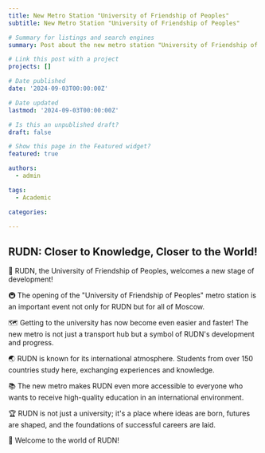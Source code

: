 ```yaml
---
title: New Metro Station "University of Friendship of Peoples"
subtitle: New Metro Station "University of Friendship of Peoples"

# Summary for listings and search engines
summary: Post about the new metro station "University of Friendship of Peoples"

# Link this post with a project
projects: []

# Date published
date: '2024-09-03T00:00:00Z'

# Date updated
lastmod: '2024-09-03T00:00:00Z'

# Is this an unpublished draft?
draft: false

# Show this page in the Featured widget?
featured: true

authors:
  - admin

tags:
  - Academic

categories:
  
---
```


## RUDN: Closer to Knowledge, Closer to the World!

🎉 RUDN, the University of Friendship of Peoples, welcomes a new stage of development!

🚇 The opening of the "University of Friendship of Peoples" metro station is an important event not only for RUDN but for all of Moscow.

🗺️ Getting to the university has now become even easier and faster! The new metro is not just a transport hub but a symbol of RUDN's development and progress.

🌏 RUDN is known for its international atmosphere. Students from over 150 countries study here, exchanging experiences and knowledge.

📚 The new metro makes RUDN even more accessible to everyone who wants to receive high-quality education in an international environment.

🏆 RUDN is not just a university; it's a place where ideas are born, futures are shaped, and the foundations of successful careers are laid.

🙌 Welcome to the world of RUDN!

